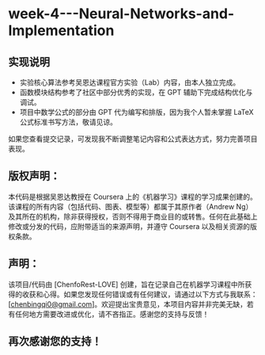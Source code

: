 # week-4---Neural-Networks-and-Implementation

## 实现说明

- 实验核心算法参考吴恩达课程官方实验（Lab）内容，由本人独立完成。
- 函数模块结构参考了社区中部分优秀的实现，在 GPT 辅助下完成结构优化与调试。
- 项目中数学公式的部分由 GPT 代为编写和排版，因为我个人暂未掌握 LaTeX 公式标准书写方法，敬请见谅。

如果您查看提交记录，可发现我不断调整笔记内容和公式表达方式，努力完善项目表现。
## 版权声明：
本代码是根据吴恩达教授在 Coursera 上的《机器学习》课程的学习成果创建的。该课程的所有内容（包括代码、图表、模型等）都属于其原作者（Andrew Ng）及其所在的机构，除非获得授权，否则不得用于商业目的或转售。任何在此基础上修改或分发的代码，应附带适当的来源声明，并遵守 Coursera 以及相关资源的版权条款。

## 声明：
该项目/代码由 [ChenfoRest-LOVE] 创建，旨在记录自己在机器学习课程中所获得的收获和心得。如果您发现任何错误或有任何建议，请通过以下方式与我联系：[chenbingqi0@gmail.com]。欢迎提出宝贵意见，本项目内容并非完美无缺，若有任何地方需要改进或优化，请不吝指正。感谢您的支持与反馈！

## 再次感谢您的支持！

